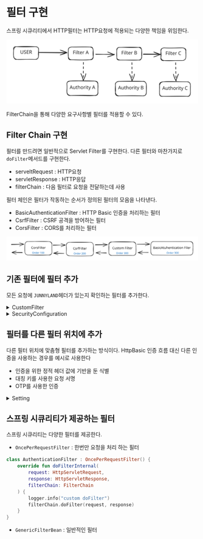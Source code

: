 # 필터 구현

스프링 시큐리티에서 HTTP필터는 HTTP요청에 적용되는 다양한 책임을 위임한다.

<img src="../../../.gitbook/assets/file.excalidraw (1) (1) (1) (1) (1) (1) (1) (1).svg" alt="" class="gitbook-drawing">

FilterChain을 통해 다양한 요구사항별 필터를 적용할 수 있다.

## Filter Chain 구현

필터를 만드려면 일반적으로 Servlet Filter를 구현한다. 다른 필터와 마찬가지로 `doFilter`메서드를 구현한다.

* serveltRequest : HTTP요청
* servletResponse : HTTP응답
* filterChain : 다음 필터로 요청을 전달하는데 사용

필터 체인은 필터가 작동하는 순서가 정의된 필터의 모음을 나타낸다.

* BasicAuthenticationFilter : HTTP Basic 인증을 처리하는 필터
* CsrfFilter : CSRF 공격을 방어하는 필터
* CorsFilter : CORS를 처리하는 필터

<img src="../../../.gitbook/assets/file.excalidraw (1) (1) (1) (1) (1) (1) (1).svg" alt="" class="gitbook-drawing">

## 기존 필터에 필터 추가

모든 요청에 `JUNNYLAND`헤더가 있는지 확인하는 필터를 추가한다.

<details>

<summary>CustomFilter</summary>

```kotlin
private const val KEY: String = "JUNNYLAND"

class CustomFilter : Filter {
    private val logger = LoggerFactory.getLogger(CustomFilter::class.java)
    override fun doFilter(request: ServletRequest, response: ServletResponse, filter: FilterChain) {
        logger.info("custom doFilter")
        (request as HttpServletRequest)
            .getHeader("JUNNYLAND")
            ?.takeIf { it == KEY }
            ?.let { filter.doFilter(request, response) }
            ?: (response as HttpServletResponse).setStatus(HttpServletResponse.SC_UNAUTHORIZED)
    }
}
```

</details>

<details>

<summary>SecurityConfiguration</summary>

```kotlin
@Bean
    fun securityFilterChain(http: HttpSecurity): SecurityFilterChain = http
        .addFilterBefore(CustomFilter(), BasicAuthenticationFilter::class.java) // before BasicAuthenticationFilter 전에 필터를 추가 한다
        .addFilterAfter(CustomFilter(), BasicAuthenticationFilter::class.java) // after BasicAuthenticationFilter 후에 필터를 추가 한다
        .build()
```

</details>

## 필터를 다른 필터 위치에 추가

다른 필터 위치에 맞춤형 필터를 추가하는 방식이다. HttpBasic 인증 흐름 대신 다른 인증을 사용하는 경우를 예시로 사용한다

* 인증을 위한 정적 헤더 값에 기반을 둔 식별
* 대칭 키를 사용한 요청 서명
* OTP를 사용한 인증

<details>

<summary>Setting</summary>

```kotlin
private const val KEY: String = "JUNNYLAND"

@Component
class CustomFilter : Filter {
    private val logger = LoggerFactory.getLogger(CustomFilter::class.java)
    override fun doFilter(request: ServletRequest, response: ServletResponse, filter: FilterChain) {
        logger.info("custom doFilter")
        val httpRequest = request as HttpServletRequest
        httpRequest.getHeader("JUNNYLAND")
            ?.takeIf { it == KEY }
            ?.let { filter.doFilter(request, response) }
            ?: (response as HttpServletResponse).setStatus(HttpServletResponse.SC_UNAUTHORIZED)
    }
}

@Configuration
@EnableWebSecurity
class SecurityConfiguration(
    private val customFilter: CustomFilter
) {


    @Bean
    fun securityFilterChain(http: HttpSecurity): SecurityFilterChain = http
        .addFilterAt(customFilter, BasicAuthenticationFilter::class.java)
        .build()
}
```

</details>

## 스프링 시큐리티가 제공하는 필터

스프링 시큐리티는 다양한 필터를 제공한다.

* `OncePerRequestFilter` : 한번만 요청을 처리 하는 필터

```kotlin
class AuthenticationFilter : OncePerRequestFilter() {
    override fun doFilterInternal(
        request: HttpServletRequest,
        response: HttpServletResponse,
        filterChain: FilterChain
    ) {
        logger.info("custom doFilter")
        filterChain.doFilter(request, response)
    }
}
```

* `GenericFilterBean` : 일반적인 필터
